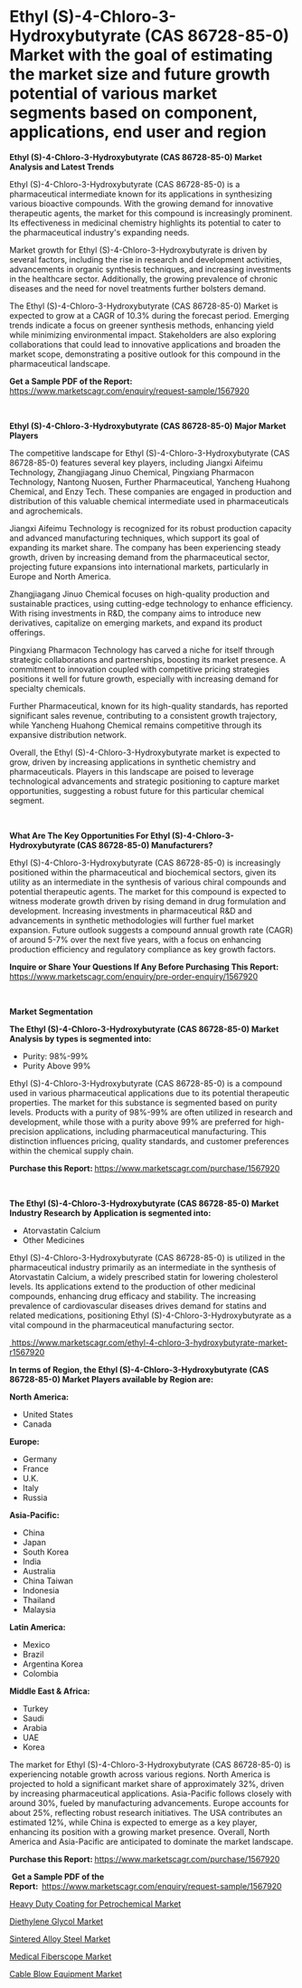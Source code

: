 <p><h1>Ethyl (S)-4-Chloro-3-Hydroxybutyrate (CAS 86728-85-0) Market with the goal of estimating the market size and future growth potential of various market segments based on component, applications, end user and region</h1></p><p><strong>Ethyl (S)-4-Chloro-3-Hydroxybutyrate (CAS 86728-85-0) Market Analysis and Latest Trends</strong></p>
<p><p>Ethyl (S)-4-Chloro-3-Hydroxybutyrate (CAS 86728-85-0) is a pharmaceutical intermediate known for its applications in synthesizing various bioactive compounds. With the growing demand for innovative therapeutic agents, the market for this compound is increasingly prominent. Its effectiveness in medicinal chemistry highlights its potential to cater to the pharmaceutical industry's expanding needs.</p><p>Market growth for Ethyl (S)-4-Chloro-3-Hydroxybutyrate is driven by several factors, including the rise in research and development activities, advancements in organic synthesis techniques, and increasing investments in the healthcare sector. Additionally, the growing prevalence of chronic diseases and the need for novel treatments further bolsters demand. </p><p>The Ethyl (S)-4-Chloro-3-Hydroxybutyrate (CAS 86728-85-0) Market is expected to grow at a CAGR of 10.3% during the forecast period. Emerging trends indicate a focus on greener synthesis methods, enhancing yield while minimizing environmental impact. Stakeholders are also exploring collaborations that could lead to innovative applications and broaden the market scope, demonstrating a positive outlook for this compound in the pharmaceutical landscape.</p></p>
<p><strong>Get a Sample PDF of the Report:&nbsp;</strong> <a href="https://www.marketscagr.com/enquiry/request-sample/1567920">https://www.marketscagr.com/enquiry/request-sample/1567920</a></p>
<p>&nbsp;</p>
<p><strong>Ethyl (S)-4-Chloro-3-Hydroxybutyrate (CAS 86728-85-0) Major Market Players</strong></p>
<p><p>The competitive landscape for Ethyl (S)-4-Chloro-3-Hydroxybutyrate (CAS 86728-85-0) features several key players, including Jiangxi Aifeimu Technology, Zhangjiagang Jinuo Chemical, Pingxiang Pharmacon Technology, Nantong Nuosen, Further Pharmaceutical, Yancheng Huahong Chemical, and Enzy Tech. These companies are engaged in production and distribution of this valuable chemical intermediate used in pharmaceuticals and agrochemicals.</p><p>Jiangxi Aifeimu Technology is recognized for its robust production capacity and advanced manufacturing techniques, which support its goal of expanding its market share. The company has been experiencing steady growth, driven by increasing demand from the pharmaceutical sector, projecting future expansions into international markets, particularly in Europe and North America.</p><p>Zhangjiagang Jinuo Chemical focuses on high-quality production and sustainable practices, using cutting-edge technology to enhance efficiency. With rising investments in R&D, the company aims to introduce new derivatives, capitalize on emerging markets, and expand its product offerings.</p><p>Pingxiang Pharmacon Technology has carved a niche for itself through strategic collaborations and partnerships, boosting its market presence. A commitment to innovation coupled with competitive pricing strategies positions it well for future growth, especially with increasing demand for specialty chemicals.</p><p>Further Pharmaceutical, known for its high-quality standards, has reported significant sales revenue, contributing to a consistent growth trajectory, while Yancheng Huahong Chemical remains competitive through its expansive distribution network.</p><p>Overall, the Ethyl (S)-4-Chloro-3-Hydroxybutyrate market is expected to grow, driven by increasing applications in synthetic chemistry and pharmaceuticals. Players in this landscape are poised to leverage technological advancements and strategic positioning to capture market opportunities, suggesting a robust future for this particular chemical segment.</p></p>
<p>&nbsp;</p>
<p><strong>What Are The Key Opportunities For Ethyl (S)-4-Chloro-3-Hydroxybutyrate (CAS 86728-85-0) Manufacturers?</strong></p>
<p><p>Ethyl (S)-4-Chloro-3-Hydroxybutyrate (CAS 86728-85-0) is increasingly positioned within the pharmaceutical and biochemical sectors, given its utility as an intermediate in the synthesis of various chiral compounds and potential therapeutic agents. The market for this compound is expected to witness moderate growth driven by rising demand in drug formulation and development. Increasing investments in pharmaceutical R&D and advancements in synthetic methodologies will further fuel market expansion. Future outlook suggests a compound annual growth rate (CAGR) of around 5-7% over the next five years, with a focus on enhancing production efficiency and regulatory compliance as key growth factors.</p></p>
<p><strong>Inquire or Share Your Questions If Any Before Purchasing This Report:</strong> <a href="https://www.marketscagr.com/enquiry/pre-order-enquiry/1567920">https://www.marketscagr.com/enquiry/pre-order-enquiry/1567920</a></p>
<p>&nbsp;</p>
<p><strong>Market Segmentation</strong></p>
<p><strong>The Ethyl (S)-4-Chloro-3-Hydroxybutyrate (CAS 86728-85-0) Market Analysis by types is segmented into:</strong></p>
<p><ul><li>Purity: 98%-99%</li><li>Purity Above 99%</li></ul></p>
<p><p>Ethyl (S)-4-Chloro-3-Hydroxybutyrate (CAS 86728-85-0) is a compound used in various pharmaceutical applications due to its potential therapeutic properties. The market for this substance is segmented based on purity levels. Products with a purity of 98%-99% are often utilized in research and development, while those with a purity above 99% are preferred for high-precision applications, including pharmaceutical manufacturing. This distinction influences pricing, quality standards, and customer preferences within the chemical supply chain.</p></p>
<p><strong>Purchase this Report:&nbsp;</strong><a href="https://www.marketscagr.com/purchase/1567920">https://www.marketscagr.com/purchase/1567920</a></p>
<p>&nbsp;</p>
<p><strong>The Ethyl (S)-4-Chloro-3-Hydroxybutyrate (CAS 86728-85-0) Market Industry Research by Application is segmented into:</strong></p>
<p><ul><li>Atorvastatin Calcium</li><li>Other Medicines</li></ul></p>
<p><p>Ethyl (S)-4-Chloro-3-Hydroxybutyrate (CAS 86728-85-0) is utilized in the pharmaceutical industry primarily as an intermediate in the synthesis of Atorvastatin Calcium, a widely prescribed statin for lowering cholesterol levels. Its applications extend to the production of other medicinal compounds, enhancing drug efficacy and stability. The increasing prevalence of cardiovascular diseases drives demand for statins and related medications, positioning Ethyl (S)-4-Chloro-3-Hydroxybutyrate as a vital compound in the pharmaceutical manufacturing sector.</p></p>
<p><a href="https://www.marketscagr.com/ethyl-4-chloro-3-hydroxybutyrate-market-r1567920">&nbsp;https://www.marketscagr.com/ethyl-4-chloro-3-hydroxybutyrate-market-r1567920</a></p>
<p><strong>In terms of Region, the Ethyl (S)-4-Chloro-3-Hydroxybutyrate (CAS 86728-85-0) Market Players available by Region are:</strong></p>
<p>
    <p> <strong> North America: </strong>
        <ul>
            <li>United States</li>
            <li>Canada</li>
        </ul>
        </p> 
    <p> <strong> Europe: </strong>
        <ul>
            <li>Germany</li>
            <li>France</li>
            <li>U.K.</li>
            <li>Italy</li>
            <li>Russia</li>
        </ul>
        </p> 
    <p> <strong> Asia-Pacific: </strong>
        <ul>
            <li>China</li>
            <li>Japan</li>
            <li>South Korea</li>
            <li>India</li>
            <li>Australia</li>
            <li>China Taiwan</li>
            <li>Indonesia</li>
            <li>Thailand</li>
            <li>Malaysia</li>
        </ul>
        </p> 
    <p> <strong> Latin America: </strong>
        <ul>
            <li>Mexico</li>
            <li>Brazil</li>
            <li>Argentina Korea</li>
            <li>Colombia</li>
        </ul>
        </p> 
    <p> <strong> Middle East & Africa: </strong>
        <ul>
            <li>Turkey</li>
            <li>Saudi</li>
            <li>Arabia</li>
            <li>UAE</li>
            <li>Korea</li>
        </ul>
    </p>
    </p>
<p><p>The market for Ethyl (S)-4-Chloro-3-Hydroxybutyrate (CAS 86728-85-0) is experiencing notable growth across various regions. North America is projected to hold a significant market share of approximately 32%, driven by increasing pharmaceutical applications. Asia-Pacific follows closely with around 30%, fueled by manufacturing advancements. Europe accounts for about 25%, reflecting robust research initiatives. The USA contributes an estimated 12%, while China is expected to emerge as a key player, enhancing its position with a growing market presence. Overall, North America and Asia-Pacific are anticipated to dominate the market landscape.</p></p>
<p><strong>Purchase this Report: </strong><a href="https://www.marketscagr.com/purchase/1567920">https://www.marketscagr.com/purchase/1567920</a></p>
<p>&nbsp;<strong>Get a Sample PDF of the Report:&nbsp;&nbsp;</strong><a href="https://www.marketscagr.com/enquiry/request-sample/1567920">https://www.marketscagr.com/enquiry/request-sample/1567920</a></p>
<p><strong></strong></p>
<p><p><a href="https://medium.com/@royfoote921/emerging-heavy-duty-coating-for-petrochemical-market-opportunities-market-analysis-for-investors-58210c63d4eb?postPublishedType=repub">Heavy Duty Coating for Petrochemical Market</a></p><p><a href="https://www.linkedin.com/pulse/future-insights-diethylene-glycol-market-trends-regional-iy0oe?trackingId=%2FrmbjUFARiiQ5kawrbk%2FOw%3D%3D">Diethylene Glycol Market</a></p><p><a href="https://medium.com/@royfoote921/global-sintered-alloy-steel-market-by-product-type-by-application-by-region-and-companies-d0ded7bf3868?postPublishedType=repub">Sintered Alloy Steel Market</a></p><p><a href="https://www.linkedin.com/pulse/booming-medical-fiberscope-market-sector-analysis-growth-projections-pmuxe?trackingId=SHdfkwjrTt2eSeRo6zHWww%3D%3D">Medical Fiberscope Market</a></p><p><a href="https://issuu.com/reportprime-2/docs/cable-blow-equipment-market-size-20_8408892f19db2d">Cable Blow Equipment Market</a></p></p>
